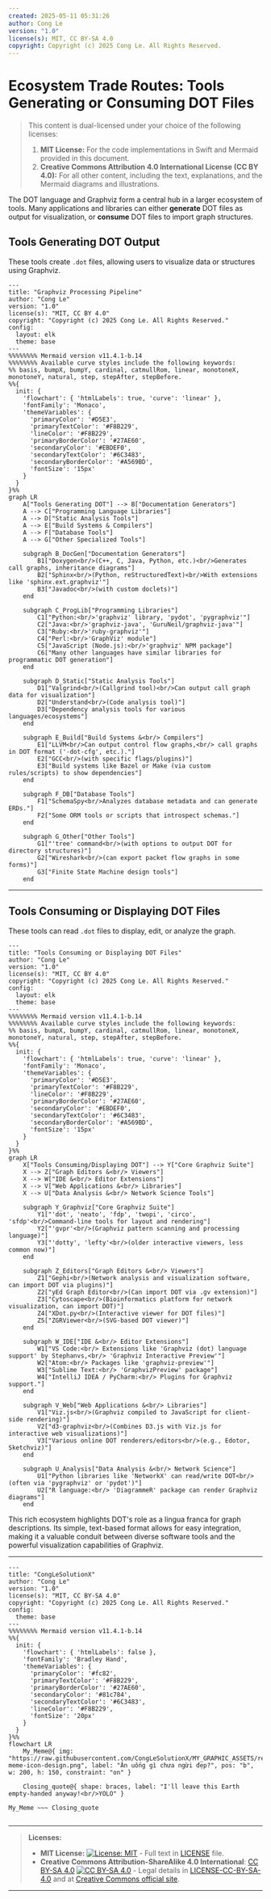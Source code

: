 ```yaml
---
created: 2025-05-11 05:31:26
author: Cong Le
version: "1.0"
license(s): MIT, CC BY-SA 4.0
copyright: Copyright (c) 2025 Cong Le. All Rights Reserved.
---
```




# Ecosystem Trade Routes: Tools Generating or Consuming DOT Files

> This content is dual-licensed under your choice of the following licenses:
> 1.  **MIT License:** For the code implementations in Swift and Mermaid provided in this document.
> 2.  **Creative Commons Attribution 4.0 International License (CC BY 4.0):** For all other content, including the text, explanations, and the Mermaid diagrams and illustrations.


The DOT language and Graphviz form a central hub in a larger ecosystem of tools. Many applications and libraries can either **generate** DOT files as output for visualization, or **consume** DOT files to import graph structures.

## Tools Generating DOT Output

These tools create `.dot` files, allowing users to visualize data or structures using Graphviz.

```mermaid
---
title: "Graphviz Processing Pipeline"
author: "Cong Le"
version: "1.0"
license(s): "MIT, CC BY 4.0"
copyright: "Copyright (c) 2025 Cong Le. All Rights Reserved."
config:
  layout: elk
  theme: base
---
%%%%%%%% Mermaid version v11.4.1-b.14
%%%%%%%% Available curve styles include the following keywords:
%% basis, bumpX, bumpY, cardinal, catmullRom, linear, monotoneX, monotoneY, natural, step, stepAfter, stepBefore.
%%{
  init: {
    'flowchart': { 'htmlLabels': true, 'curve': 'linear' },
    'fontFamily': 'Monaco',
    'themeVariables': {
      'primaryColor': '#D5E3',
      'primaryTextColor': '#F8B229',
      'lineColor': '#F8B229',
      'primaryBorderColor': '#27AE60',
      'secondaryColor': '#EBDEF0',
      'secondaryTextColor': '#6C3483',
      'secondaryBorderColor': '#A569BD',
      'fontSize': '15px'
    }
  }
}%%
graph LR
    A["Tools Generating DOT"] --> B["Documentation Generators"]
    A --> C["Programming Language Libraries"]
    A --> D["Static Analysis Tools"]
    A --> E["Build Systems & Compilers"]
    A --> F["Database Tools"]
    A --> G["Other Specialized Tools"]

    subgraph B_DocGen["Documentation Generators"]
        B1["Doxygen<br/>(C++, C, Java, Python, etc.)<br/>Generates call graphs, inheritance diagrams"]
        B2["Sphinx<br/>(Python, reStructuredText)<br/>With extensions like 'sphinx.ext.graphviz'"]
        B3["Javadoc<br/>(with custom doclets)"]
    end

    subgraph C_ProgLib["Programming Libraries"]
        C1["Python:<br/>'graphviz' library, 'pydot', 'pygraphviz'"]
        C2["Java:<br/>'graphviz-java', 'GuruNeil/graphviz-java'"]
        C3["Ruby:<br/>'ruby-graphviz'"]
        C4["Perl:<br/>'GraphViz' module"]
        C5["JavaScript (Node.js):<br/>'graphviz' NPM package"]
        C6["Many other languages have similar libraries for programmatic DOT generation"]
    end

    subgraph D_Static["Static Analysis Tools"]
        D1["Valgrind<br/>(Callgrind tool)<br/>Can output call graph data for visualization"]
        D2["Understand<br/>(Code analysis tool)"]
        D3["Dependency analysis tools for various languages/ecosystems"]
    end

    subgraph E_Build["Build Systems &<br/> Compilers"]
        E1["LLVM<br/>Can output control flow graphs,<br/> call graphs in DOT format ('-dot-cfg', etc.)."]
        E2["GCC<br/>(with specific flags/plugins)"]
        E3["Build systems like Bazel or Make (via custom rules/scripts) to show dependencies"]
    end

    subgraph F_DB["Database Tools"]
        F1["SchemaSpy<br/>Analyzes database metadata and can generate ERDs."]
        F2["Some ORM tools or scripts that introspect schemas."]
    end
    
    subgraph G_Other["Other Tools"]
        G1["'tree' command<br/>(with options to output DOT for directory structures)"]
        G2["Wireshark<br/>(can export packet flow graphs in some forms)"]
        G3["Finite State Machine design tools"]
    end
```

---

## Tools Consuming or Displaying DOT Files

These tools can read `.dot` files to display, edit, or analyze the graph.

```mermaid
---
title: "Tools Consuming or Displaying DOT Files"
author: "Cong Le"
version: "1.0"
license(s): "MIT, CC BY 4.0"
copyright: "Copyright (c) 2025 Cong Le. All Rights Reserved."
config:
  layout: elk
  theme: base
---
%%%%%%%% Mermaid version v11.4.1-b.14
%%%%%%%% Available curve styles include the following keywords:
%% basis, bumpX, bumpY, cardinal, catmullRom, linear, monotoneX, monotoneY, natural, step, stepAfter, stepBefore.
%%{
  init: {
    'flowchart': { 'htmlLabels': true, 'curve': 'linear' },
    'fontFamily': 'Monaco',
    'themeVariables': {
      'primaryColor': '#D5E3',
      'primaryTextColor': '#F8B229',
      'lineColor': '#F8B229',
      'primaryBorderColor': '#27AE60',
      'secondaryColor': '#EBDEF0',
      'secondaryTextColor': '#6C3483',
      'secondaryBorderColor': '#A569BD',
      'fontSize': '15px'
    }
  }
}%%
graph LR
    X["Tools Consuming/Displaying DOT"] --> Y["Core Graphviz Suite"]
    X --> Z["Graph Editors &<br/> Viewers"]
    X --> W["IDE &<br/> Editor Extensions"]
    X --> V["Web Applications &<br/> Libraries"]
    X --> U["Data Analysis &<br/> Network Science Tools"]

    subgraph Y_Graphviz["Core Graphviz Suite"]
        Y1["'dot', 'neato', 'fdp', 'twopi', 'circo', 'sfdp'<br/>Command-line tools for layout and rendering"]
        Y2["'gvpr'<br/>(Graphviz pattern scanning and processing language)"]
        Y3["'dotty', 'lefty'<br/>(older interactive viewers, less common now)"]
    end

    subgraph Z_Editors["Graph Editors &<br/> Viewers"]
        Z1["Gephi<br/>(Network analysis and visualization software, can import DOT via plugins)"]
        Z2["yEd Graph Editor<br/>(Can import DOT via .gv extension)"]
        Z3["Cytoscape<br/>(Bioinformatics platform for network visualization, can import DOT)"]
        Z4["XDot.py<br/>(Interactive viewer for DOT files)"]
        Z5["ZGRViewer<br/>(SVG-based DOT viewer)"]
    end

    subgraph W_IDE["IDE &<br/> Editor Extensions"]
        W1["VS Code:<br/> Extensions like 'Graphviz (dot) language support' by Stephanvs,<br/> 'Graphviz Interactive Preview'"]
        W2["Atom:<br/> Packages like 'graphviz-preview'"]
        W3["Sublime Text:<br/> 'GraphvizPreview' package"]
        W4["IntelliJ IDEA / PyCharm:<br/> Plugins for Graphviz support."]
    end

    subgraph V_Web["Web Applications &<br/> Libraries"]
        V1["Viz.js<br/>(Graphviz compiled to JavaScript for client-side rendering)"]
        V2["d3-graphviz<br/>(Combines D3.js with Viz.js for interactive web visualizations)"]
        V3["Various online DOT renderers/editors<br/>(e.g., Edotor, Sketchviz)"]
    end

    subgraph U_Analysis["Data Analysis &<br/> Network Science"]
        U1["Python libraries like 'NetworkX' can read/write DOT<br/>(often via 'pygraphviz' or 'pydot')"]
        U2["R language:<br/> 'DiagrammeR' package can render Graphviz diagrams"]
    end
```

This rich ecosystem highlights DOT's role as a lingua franca for graph descriptions. Its simple, text-based format allows for easy integration, making it a valuable conduit between diverse software tools and the powerful visualization capabilities of Graphviz.







---

<!-- 
```mermaid
%% Current Mermaid version
info
```  -->


```mermaid
---
title: "CongLeSolutionX"
author: "Cong Le"
version: "1.0"
license(s): "MIT, CC BY-SA 4.0"
copyright: "Copyright (c) 2025 Cong Le. All Rights Reserved."
config:
  theme: base
---
%%%%%%%% Mermaid version v11.4.1-b.14
%%{
  init: {
    'flowchart': { 'htmlLabels': false },
    'fontFamily': 'Bradley Hand',
    'themeVariables': {
      'primaryColor': '#fc82',
      'primaryTextColor': '#F8B229',
      'primaryBorderColor': '#27AE60',
      'secondaryColor': '#81c784',
      'secondaryTextColor': '#6C3483',
      'lineColor': '#F8B229',
      'fontSize': '20px'
    }
  }
}%%
flowchart LR
    My_Meme@{ img: "https://raw.githubusercontent.com/CongLeSolutionX/MY_GRAPHIC_ASSETS/refs/heads/Designing_graphic_syntax/MY_MEME/My-meme-icon-design.png", label: "Ăn uống gì chưa ngừi đẹp?", pos: "b", w: 200, h: 150, constraint: "on" }

    Closing_quote@{ shape: braces, label: "I'll leave this Earth empty-handed anyway!<br/>YOLO" }

My_Meme ~~~ Closing_quote


```

---
>**Licenses:**
>
>- **MIT License:**  [![License: MIT](https://img.shields.io/badge/License-MIT-yellow.svg)](LICENSE) - Full text in [LICENSE](LICENSE) file.
>- **Creative Commons Attribution-ShareAlike 4.0 International**: [CC BY-SA 4.0](https://creativecommons.org/licenses/by-sa/4.0/) [![CC BY-SA 4.0](https://licensebuttons.net/l/by-sa/4.0/88x31.png)](https://creativecommons.org/licenses/by-sa/4.0/) - Legal details in [LICENSE-CC-BY-SA-4.0](LICENSE-CC-BY-SA-4.0) and at [Creative Commons official site](https://creativecommons.org/licenses/by-sa/4.0/).
>
---
